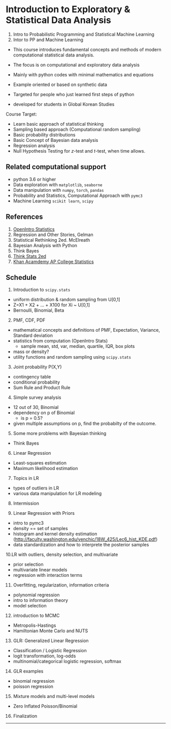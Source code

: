 # Introduction to Exploratory & Statistical Data Analysis

1. Intro to Probabilistic Programming and Statistical Machine Learning
2. Intor to PP and Machine Learning

- This course introduces fundamental concepts and methods of modern computational statistical data analysis.
- The focus is on computational and exploratory data analysis
- Mainly with python codes with minimal mathematics and equations
- Example oriented or based on synthetic data

- Targeted for people who just learned first steps of python 
- developed for students in Global Korean Studies

Course Target:
- Learn basic approach of statistical thinking
- Sampling based approach (Computational random sampling)
- Basic probability distributions
- Basic Concept of Bayesian data analysis
- Regression analysis
- Null Hypothesis Testing for $z$-test and $t$-test, when time allows.


## Related computational support
- python 3.6 or higher
- Data exploration with `matplotlib`, `seaborne`
- Data manipulation with `numpy`, `torch`, `pandas`
- Probability and Statistics, Computational Approach with `pymc3`
- Machine Learning `scikit learn`, `scipy`


## References
1. [OpenIntro Statistics](https://docs.pymc.io/notebooks/posterior_predictive.html)
1. Regression and Other Stories, Gelman
1. Statistical Rethinking 2ed. McElreath
1. Bayesian Analysis with Python
1. Think Bayes
1. [Think Stats 2ed](https://greenteapress.com/wp/think-stats-2e/)
1. [Khan Acamdemy AP College Statistics](https://www.khanacademy.org/math/ap-statistics/)


## Schedule
1. Introduction to `scipy.stats`
  - uniform distribution & random sampling from U[0,1]
  - Z=X1 + X2 + ... + X100  for Xi ~ U[0,1]
  - Bernoulli, Binomial, Beta
  
2. PMF, CDF, PDF
  - mathematical concepts and definitions of PMF, Expectation, Variance, Standard deviation
  - statistics from computation (OpenIntro Stats)
    - sample mean, std, var, median, quartile, IQR, box plots
  - mass or density?
  - utility functions and random sampling using `scipy.stats`
  
3. Joint probability P(X,Y)
  - contingency table
  - conditional probability  
  - Sum Rule and Product Rule
  
4. Simple survey analysis
  - 12 out of 30, Binomial
  - dependency on p of Binomial
    - is p = 0.5?
  - given multiple assumptions on p, find the probabilty of the outcome.
  
5. Some more problems with Bayesian thinking
  - Think Bayes
  
6. Linear Regression
  - Least-squares estimation
  - Maximum likelihood estimation

7. Topics in LR
  - types of outliers in LR
  - various data manipulation for LR modeling

8. Intermission

9. Linear Regression with Priors
  - intro to pymc3
  - density == set of samples
  - histogram and kernel density estimation (http://faculty.washington.edu/yenchic/18W_425/Lec6_hist_KDE.pdf)
  - data standardization and how to interprete the posterior samples
  
10.LR with outliers, density selection, and multivariate 
  - prior selection
  - multivariate linear models
  - regression with interaction terms
  
11. Overfitting, regularization, information criteria
  - polynomial regression
  - intro to information theory
  - model selection
  
12. introduction to MCMC
  - Metropolis-Hastings
  - Hamiltonian Monte Carlo and NUTS
  
13. GLR: Generalized Linear Regression
  - Classification / Logistic Regression
  - logit transformation, log-odds
  - multinomial/categorical logistic regression, softmax
  
14. GLR examples
  - binomial regression
  - poisson regression
  
15. Mixture models and multi-level models
  - Zero Inflated Poisson/Binomial
  
16. Finalization
---
